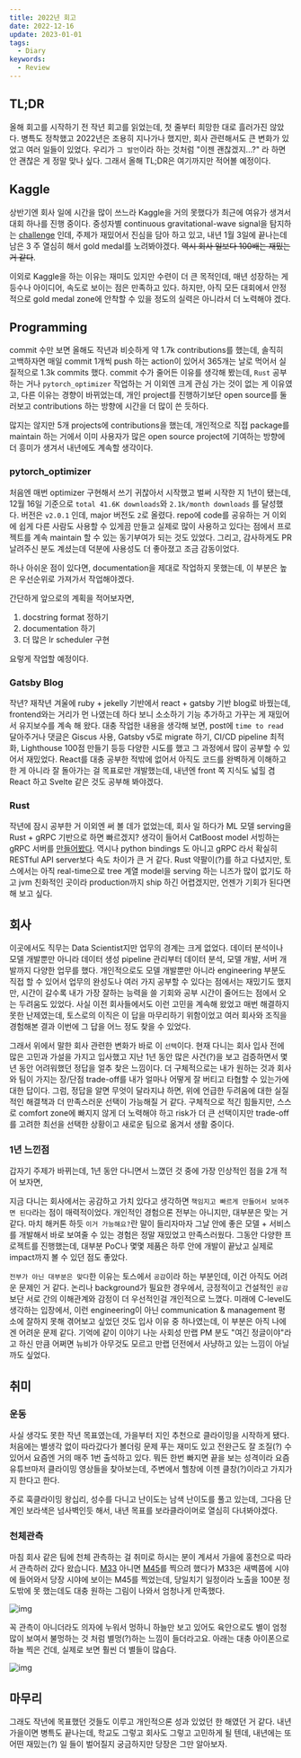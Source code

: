 ```yaml
---
title: 2022년 회고
date: 2022-12-16
update: 2023-01-01
tags:
  - Diary
keywords:
  - Review
---
```


## TL;DR

올해 회고를 시작하기 전 작년 회고를 읽었는데, 첫 줄부터 희망한 대로 흘러가진 않았다. 병특도 정착했고 2022년은 조용히 지나가나 했지만, 회사 관련해서도 큰 변화가 있었고 여러 일들이 있었다. 우리가 `그 발언`이라 하는 것처럼 "이젠 괜찮겠지...?" 라 하면 안 괜찮은 게 정말 맞나 싶다. 그래서 올해 TL;DR은 여기까지만 적어볼 예정이다.

## Kaggle

상반기엔 회사 일에 시간을 많이 쓰느라 Kaggle을 거의 못했다가 최근에 여유가 생겨서 대회 하나를 진행 중이다. 중성자별 continuous gravitational-wave signal을 탐지하는 [challenge](https://www.kaggle.com/competitions/g2net-detecting-continuous-gravitational-waves) 인데, 주제가 재밌어서 진심을 담아 하고 있고, 내년 1월 3일에 끝나는데 남은 3 주 열심히 해서 gold medal를 노려봐야겠다. ~~역시 회사 일보다 100배는 재밌는 거 같다~~.

이외로 Kaggle을 하는 이유는 재미도 있지만 수련이 더 큰 목적인데, 매년 성장하는 게 등수나 아이디어, 속도로 보이는 점은 만족하고 있다. 하지만, 아직 모든 대회에서 안정적으로 gold medal zone에 안착할 수 있을 정도의 실력은 아니라서 더 노력해야 겠다.

## Programming

commit 수만 보면 올해도 작년과 비슷하게 약 1.7k contributions를 했는데, 솔직히 고백하자면 매일 commit 1개씩 push 하는 action이 있어서 365개는 날로 먹어서 실질적으로 1.3k commits 했다. commit 수가 줄어든 이유를 생각해 봤는데, `Rust` 공부하는 거나 `pytorch_optimizer` 작업하는 거 이외엔 크게 관심 가는 것이 없는 게 이유였고, 다른 이유는 경향이 바뀌었는데, 개인 project를 진행하기보단 open source를 둘러보고 contributions 하는 방향에 시간을 더 많이 쓴 듯하다.

많지는 않지만 5개 projects에 contributions을 했는데, 개인적으로 직접 package를 maintain 하는 거에서 이미 사용자가 많은 open source project에 기여하는 방향에 더 흥미가 생겨서 내년에도 계속할 생각이다.

### pytorch_optimizer

처음엔 매번 optimizer 구현해서 쓰기 귀찮아서 시작했고 벌써 시작한 지 1년이 됐는데, 12월 16일 기준으로 `total 41.6K downloads`와 `2.1k/month downloads` 를 달성했다. 버전은 `v2.0.1` 인데, major 버전도 `2`로 올렸다. repo에 code를 공유하는 거 이외에 쉽게 다른 사람도 사용할 수 있게끔 만들고 실제로 많이 사용하고 있다는 점에서 프로젝트를 계속 maintain 할 수 있는 동기부여가 되는 것도 있었다. 그리고, 감사하게도 PR 날려주신 분도 계셨는데 덕분에 사용성도 더 좋아졌고 조금 감동이었다.

하나 아쉬운 점이 있다면, documentation을 제대로 작업하지 못했는데, 이 부분은 높은 우선순위로 가져가서 작업해야겠다.

간단하게 앞으로의 계획을 적어보자면,

1. docstring format 정하기
2. documentation 하기
3. 더 많은 lr scheduler 구현

요렇게 작업할 예정이다.

### Gatsby Blog

작년? 재작년 겨울에 ruby + jekelly 기반에서 react + gatsby 기반 blog로 바꿨는데, frontend와는 거리가 먼 나였는데 하다 보니 소소하기 기능 추가하고 가꾸는 게 재밌어서 유지보수를 계속 해 왔다. 대충 작업한 내용을 생각해 보면, post에 `time to read` 달아주거나 댓글은 Giscus 사용, Gatsby v5로 migrate 하기, CI/CD pipeline 최적화, Lighthouse 100점 만들기 등등 다양한 시도를 했고 그 과정에서 많이 공부할 수 있어서 재밌었다. React를 대충 공부한 적밖에 없어서 아직도 코드를 완벽하게 이해하고 한 게 아니라 잘 돌아가는 걸 목표로만 개발했는데, 내년엔 front 쪽 지식도 넓힐 겸 React 하고 Svelte 같은 것도 공부해 봐야겠다.

### Rust

작년에 잠시 공부한 거 이외엔 써 볼 데가 없었는데, 회사 일 하다가 ML 모델 serving을 Rust + gRPC 기반으로 하면 빠르겠지? 생각이 들어서 CatBoost model 서빙하는 gRPC 서버를 [만들어봤다](https://github.com/kozistr/catboost-server-rs). 역시나 python bindings 도 아니고 gRPC 라서 확실히 RESTful API server보다 속도 차이가 큰 거 같다. Rust 약팔이(?)를 하고 다녔지만, 토스에서는 아직 real-time으로 tree 계열 model을 serving 하는 니즈가 많이 없기도 하고 jvm 친화적인 곳이라 production까지 ship 하긴 어렵겠지만, 언젠가 기회가 된다면 해 보고 싶다.

## 회사

이곳에서도 직무는 Data Scientist지만 업무의 경계는 크게 없었다. 데이터 분석이나 모델 개발뿐만 아니라 데이터 생성 pipeline 관리부터 데이터 분석, 모델 개발, 서버 개발까지 다양한 업무를 했다. 개인적으로도 모델 개발뿐만 아니라 engineering 부분도 직접 할 수 있어서 업무의 완성도나 여러 가지 공부할 수 있다는 점에서는 재밌기도 했지만, 시간이 갈수록 내가 가장 잘하는 능력을 쓸 기회와 공부 시간이 줄어드는 점에서 오는 두려움도 있었다. 사실 이전 회사들에서도 이런 고민을 계속해 왔었고 매번 해결하지 못한 난제였는데, 토스로의 이직은 이 답을 마무리하기 위함이었고 여러 회사와 조직을 경험해본 결과 이번에 그 답을 어느 정도 찾을 수 있었다.

그래서 위에서 말한 회사 관련한 변화가 바로 이 `선택`이다. 현재 다니는 회사 입사 전에 많은 고민과 가설을 가지고 입사했고 지난 1년 동안 많은 사건(?)을 보고 검증하면서 몇 년 동안 어려워했던 정답을 얼추 찾은 느낌이다. 더 구체적으로는 내가 원하는 것과 회사와 팀이 가지는 장/단점 trade-off를 내가 얼마나 어떻게 잘 버티고 타협할 수 있는가에 대한 답이다. 그럼, 정답을 알면 무엇이 달라지냐 하면, 위에 언급한 두려움에 대한 실질적인 해결책과 더 만족스러운 선택이 가능해질 거 같다. 구체적으로 적긴 힘들지만, 스스로 comfort zone에 빠지지 않게 더 노력해야 하고 risk가 더 큰 선택이지만 trade-off를 고려한 최선을 선택한 상황이고 새로운 팀으로 옮겨서 생활 중이다.

### 1년 느낀점

갑자기 주제가 바뀌는데, 1년 동안 다니면서 느꼈던 것 중에 가장 인상적인 점을 2개 적어 보자면,

지금 다니는 회사에서는 공감하고 가치 있다고 생각하면 `책임지고 빠르게 만들어서 보여주면 된다`라는 점이 매력적이었다. 개인적인 경험으론 전부는 아니지만, 대부분은 맞는 거 같다. 마치 해커톤 하듯 `이거 가능해요?`란 말이 들리자마자 그날 안에 좋은 모델 + 서비스를 개발해서 바로 보여줄 수 있는 경험은 정말 재밌었고 만족스러웠다. 그동안 다양한 프로젝트를 진행했는데, 대부분 PoC나 몇몇 제품은 하루 안에 개발이 끝났고 실제로 impact까지 볼 수 있던 점도 좋았다.

`전부가 아닌 대부분은 맞다`한 이유는 토스에서 `공감`이라 하는 부분인데, 이건 아직도 어려운 문제인 거 같다. 논리나 background가 필요한 경우에서, 긍정적이고 건설적인 `공감`보단 서로 간의 이해관계와 감정이 더 우선적인걸 개인적으로 느꼈다. 미래에 C-level도 생각하는 입장에서, 이런 engineering이 아닌 communication & management 평소에 잘하지 못해 겪어보고 싶었던 것도 입사 이유 중 하나였는데, 이 부분은 아직 나에겐 어려운 문제 같다. 기억에 같이 이야기 나눈 사회성 만랩 PM 분도 "여긴 정글이야"라고 하신 만큼 어쩌면 뉴비가 아무것도 모르고 만랩 던전에서 사냥하고 있는 느낌이 아닐까도 싶었다.

## 취미

### 운동

사실 생각도 못한 작년 목표였는데, 가을부터 지인 추천으로 클라이밍을 시작하게 됐다. 처음에는 별생각 없이 따라갔다가 볼더링 문제 푸는 재미도 있고 전완근도 잘 조질(?) 수 있어서 요즘엔 거의 매주 1번 출석하고 있다. 뭐든 한번 빠지면 끝을 보는 성격이라 요즘 유튜브마저 클라이밍 영상들을 찾아보는데, 주변에서 헬창에 이젠 클창(?)이라고 가지가지 한다고 한다.

주로 훅클라이밍 왕십리, 성수를 다니고 난이도는 남색 난이도를 풀고 있는데, 그다음 단계인 보라색은 넘사벽인듯 해서, 내년 목표를 보라클라이머로 열심히 다녀봐야겠다.

### 천체관측

마침 회사 같은 팀에 천체 관측하는 걸 취미로 하시는 분이 계셔서 가을에 홍천으로 따라서 관측하러 갔다 왔습니다. [M33](https://ko.wikipedia.org/wiki/%EC%82%BC%EA%B0%81%ED%98%95%EC%9E%90%EB%A6%AC_%EC%9D%80%ED%95%98) 아니면 [M45](https://en.wikipedia.org/wiki/Pleiades)를 찍으려 했다가 M33은 새벽쯤에 시야에 들어와서 당장 시야에 보이는 M45를 찍었는데, 당일치기 일정이라 노출을 100분 정도밖에 못 했는데도 대충 원하는 그림이 나와서 엄청나게 만족했다.

![img](./m45.jpg)

꼭 관측이 아니더라도 의자에 누워서 멍하니 하늘만 보고 있어도 육안으로도 별이 엄청 많이 보여서 불멍하는 것 처럼 별멍(?)하는 느낌이 들더라고요. 아래는 대충 아이폰으로 하늘 찍은 건데, 실제로 보면 훨씬 더 별들이 많슴다.

![img](./sky.jpg)

## 마무리

그래도 작년에 목표했던 것들도 이루고 개인적으론 성과 있었던 한 해였던 거 같다. 내년 가을이면 병특도 끝나는데, 학교도 그렇고 회사도 그렇고 고민하게 될 텐데, 내년에는 또 어떤 재밌는(?) 일 들이 벌어질지 궁금하지만 당장은 그만 알아보자.
